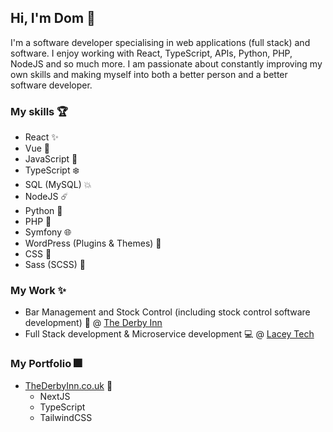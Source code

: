 ## Hi, I'm Dom 👋

I'm a software developer specialising in web applications (full stack) and software. I enjoy working with React, TypeScript, APIs, Python, PHP, NodeJS and so much more. I am passionate about constantly improving my own skills and making myself into both a better person and a better software developer.  

### My skills 🏆

- React ✨
- Vue 🚀
- JavaScript 📏
- TypeScript ❄️
- SQL (MySQL) 💥
- NodeJS ☄️
- Python 🐍
- PHP 🐘
- Symfony 🌐
- WordPress (Plugins & Themes) 🔌
- CSS 💄
- Sass (SCSS) 💍

### My Work ✨

- Bar Management and Stock Control (including stock control software development) 🍷 @ [The Derby Inn](https://thederbyinn.co.uk)
- Full Stack development & Microservice development 💻 @ [Lacey Tech](https://lacey-tech.com)

### My Portfolio 🎆

- [TheDerbyInn.co.uk](https://thederbyinn.co.uk) 🍹
  - NextJS
  - TypeScript
  - TailwindCSS
